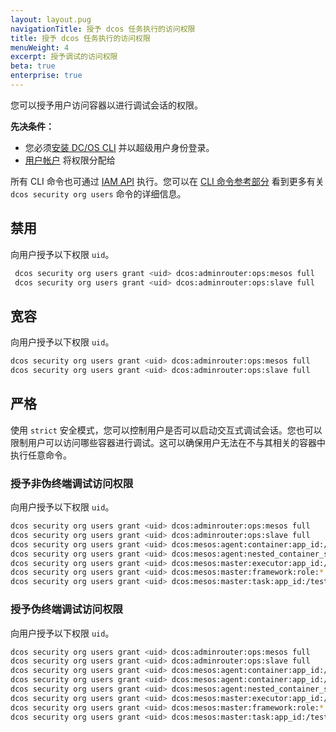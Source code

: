 ```yaml
---
layout: layout.pug
navigationTitle: 授予 dcos 任务执行的访问权限
title: 授予 dcos 任务执行的访问权限
menuWeight: 4
excerpt: 授予调试的访问权限
beta: true
enterprise: true
---
```


您可以授予用户访问容器以进行调试会话的权限。

**先决条件：**

- 您必须[安装 DC/OS CLI](/dcos/cn/1.11/cli/install/) 并以超级用户身份登录。
- [用户帐户](/dcos/cn/1.11/security/ent/users-groups/) 将权限分配给

所有 CLI 命令也可通过 [IAM API](/dcos/cn/1.11/security/ent/iam-api/) 执行。您可以在 [CLI 命令参考部分](/dcos/cn/1.11/cli/command-reference/dcos-security/) 看到更多有关 `dcos security org users` 命令的详细信息。

## 禁用

向用户授予以下权限 `uid`。

```bash
 dcos security org users grant <uid> dcos:adminrouter:ops:mesos full
 dcos security org users grant <uid> dcos:adminrouter:ops:slave full
 ```

## 宽容

向用户授予以下权限 `uid`。

```bash
dcos security org users grant <uid> dcos:adminrouter:ops:mesos full
dcos security org users grant <uid> dcos:adminrouter:ops:slave full
```

## 严格
使用 `strict` 安全模式，您可以控制用户是否可以启动交互式调试会话。您也可以限制用户可以访问哪些容器进行调试。这可以确保用户无法在不与其相关的容器中执行任意命令。

### <a name="debug-without-tty"></a>授予非伪终端调试访问权限

向用户授予以下权限 `uid`。

```bash
dcos security org users grant <uid> dcos:adminrouter:ops:mesos full
dcos security org users grant <uid> dcos:adminrouter:ops:slave full
dcos security org users grant <uid> dcos:mesos:agent:container:app_id:/test-group read --description "Grants a user permission to attach to the input of any process running inside of a container in test-group."
dcos security org users grant <uid> dcos:mesos:agent:nested_container_session:app_id:/test-group create --description "Grants a user permission to attach to the input of any process running inside of a container in test-group."
dcos security org users grant <uid> dcos:mesos:master:executor:app_id:/test-group read --description "Controls access to executors running inside test-group"
dcos security org users grant <uid> dcos:mesos:master:framework:role:* read --description "Controls access to frameworks registered with the Mesos default role"
dcos security org users grant <uid> dcos:mesos:master:task:app_id:/test-group read --description "Controls access to tasks running inside test-group"
```

### <a name="debug-with-tty"></a>授予伪终端调试访问权限

向用户授予以下权限 `uid`。

```bash
dcos security org users grant <uid> dcos:adminrouter:ops:mesos full
dcos security org users grant <uid> dcos:adminrouter:ops:slave full
dcos security org users grant <uid> dcos:mesos:agent:container:app_id:/test-group read --description "Grants a user permission to attach to the input of any process running inside of a container in test-group."
dcos security org users grant <uid> dcos:mesos:agent:container:app_id:/test-group update
dcos security org users grant <uid> dcos:mesos:agent:nested_container_session:app_id:/test-group create --description "Grants a user permission to launch a container inside a container in test-group."
dcos security org users grant <uid> dcos:mesos:master:executor:app_id:/test-group read --description "Controls access to executors running inside test-group"
dcos security org users grant <uid> dcos:mesos:master:framework:role:* read --description "Controls access to frameworks registered with the Mesos default role"
dcos security org users grant <uid> dcos:mesos:master:task:app_id:/test-group read --description "Controls access to tasks running inside test-group"
```
